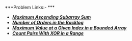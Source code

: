 ***Problem Links:- ***

- [***Maximum Ascending Subarray Sum***](https://leetcode.com/contest/weekly-contest-233/problems/maximum-ascending-subarray-sum/)
- [***Number of Orders in the Backlog***](https://leetcode.com/contest/weekly-contest-233/problems/number-of-orders-in-the-backlog/)
- [***Maximum Value at a Given Index in a Bounded Array***](https://leetcode.com/contest/weekly-contest-233/problems/maximum-value-at-a-given-index-in-a-bounded-array/)
- [***Count Pairs With XOR in a Range***](https://leetcode.com/contest/weekly-contest-233/problems/count-pairs-with-xor-in-a-range/)